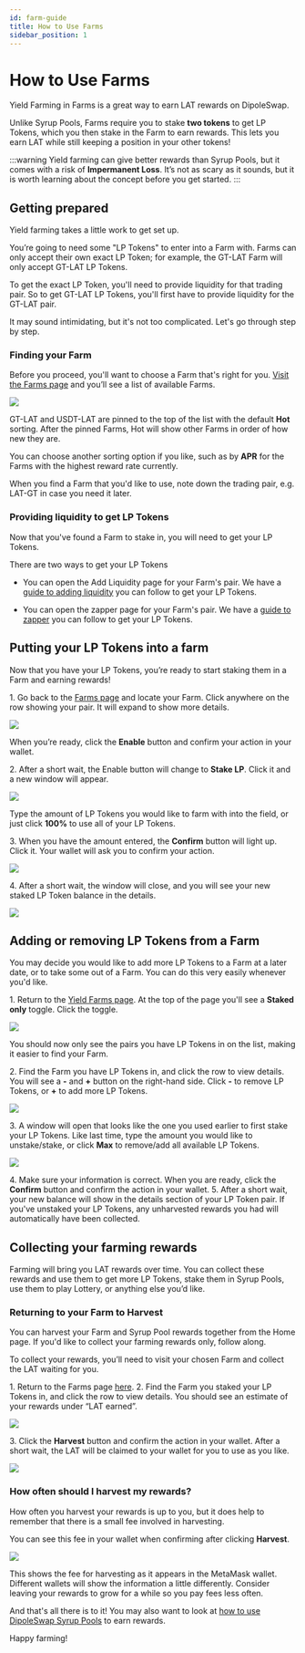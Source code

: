 ```yaml
---
id: farm-guide
title: How to Use Farms
sidebar_position: 1
---
```


# How to Use Farms

Yield Farming in Farms is a great way to earn LAT rewards on DipoleSwap.

Unlike Syrup Pools, Farms require you to stake **two tokens** to get LP Tokens, which you then stake in the Farm to earn rewards. This lets you earn LAT while still keeping a position in your other tokens!

:::warning
Yield farming can give better rewards than Syrup Pools, but it comes with a risk of **Impermanent Loss**. It’s not as scary as it sounds, but it is worth learning about the concept before you get started.
:::

## Getting prepared

Yield farming takes a little work to get set up.

You’re going to need some "LP Tokens" to enter into a Farm with. Farms can only accept their own exact LP Token; for example, the GT-LAT Farm will only accept GT-LAT LP Tokens.

To get the exact LP Token, you'll need to provide liquidity for that trading pair. So to get GT-LAT LP Tokens, you'll first have to provide liquidity for the GT-LAT pair.

It may sound intimidating, but it's not too complicated. Let's go through step by step.

### Finding your Farm

Before you proceed, you'll want to choose a Farm that's right for you. [Visit the Farms page](https://dipoleswap.exchange/farms) and you’ll see a list of available Farms.

![](../../images/farm-list.jpg#center)

GT-LAT and USDT-LAT are pinned to the top of the list with the default **Hot** sorting. After the pinned Farms, Hot will show other Farms in order of how new they are.

You can choose another sorting option if you like, such as by **APR** for the Farms with the highest reward rate currently.

When you find a Farm that you'd like to use, note down the trading pair, e.g. LAT-GT in case you need it later.

### Providing liquidity to get LP Tokens

Now that you've found a Farm to stake in, you will need to get your LP Tokens.

There are two ways to get your LP Tokens

+ You can open the Add Liquidity page for your Farm's pair. We have a [guide to adding liquidity](https://dipolexchange.github.io/docs/products/exchange/liquidity-guide) you can follow to get your LP Tokens.

+ You can open the zapper page for your Farm's pair. We have a [guide to zapper](https://dipolexchange.github.io/docs/products/zapper/zapper-guide) you can follow to get your LP Tokens.

## Putting your LP Tokens into a farm

Now that you have your LP Tokens, you’re ready to start staking them in a Farm and earning rewards!

1\. Go back to the [Farms page](https://dipoleswap.exchange/farms) and locate your Farm. Click anywhere on the row showing your pair. It will expand to show more details.

![](../../images/farm-enable.jpg#center)

When you’re ready, click the **Enable** button and confirm your action in your wallet.

2\. After a short wait, the Enable button will change to **Stake LP**. Click it and a new window will appear.

![](../../images/farm-stake.jpg#center)

Type the amount of LP Tokens you would like to farm with into the field, or just click **100%** to use all of your LP Tokens.

3\. When you have the amount entered, the **Confirm** button will light up. Click it. Your wallet will ask you to confirm your action.

![](../../images/farm-stake-confirm.jpg#center)

4\. After a short wait, the window will close, and you will see your new staked LP Token balance in the details.

![](../../images/farm-staked-detail.jpg#center)

## Adding or removing LP Tokens from a Farm

You may decide you would like to add more LP Tokens to a Farm at a later date, or to take some out of a Farm. You can do this very easily whenever you'd like.

1\. Return to the [Yield Farms page](https://dipoleswap.exchange/farms). At the top of the page you'll see a **Staked only** toggle. Click the toggle.

![](../../images/stake-only.jpg#center)

You should now only see the pairs you have LP Tokens in on the list, making it easier to find your Farm.

2\. Find the Farm you have LP Tokens in, and click the row to view details. You will see a **-** and **+** button on the right-hand side. Click **-** to remove LP Tokens, or **+** to add more LP Tokens.

![](../../images/farm-stake-add-or-remove.jpg#center)

3\. A window will open that looks like the one you used earlier to first stake your LP Tokens. Like last time, type the amount you would like to unstake/stake, or click **Max** to remove/add all available LP Tokens.

![](../../images/farm-unstake-confirm.jpg#center)

4\. Make sure your information is correct. When you are ready, click the **Confirm** button and confirm the action in your wallet.
5\. After a short wait, your new balance will show in the details section of your LP Token pair. If you've unstaked your LP Tokens, any unharvested rewards you had will automatically have been collected.

## Collecting your farming rewards

Farming will bring you LAT rewards over time. You can collect these rewards and use them to get more LP Tokens, stake them in Syrup Pools, use them to play Lottery, or anything else you’d like.

### Returning to your Farm to Harvest

You can harvest your Farm and Syrup Pool rewards together from the Home page. If you'd like to collect your farming rewards only, follow along.

To collect your rewards, you’ll need to visit your chosen Farm and collect the LAT waiting for you.

1\. Return to the Farms page [here](https://dipoleswap.exchange/farms).
2\. Find the Farm you staked your LP Tokens in, and click the row to view details. You should see an estimate of your rewards under “LAT earned”.

![](../../images/farm-harvest.jpg#center)

3\. Click the **Harvest** button and confirm the action in your wallet. After a short wait, the LAT will be claimed to your wallet for you to use as you like.

![](../../images/farm-harvest-confirm.jpg#center)

### How often should I harvest my rewards?

How often you harvest your rewards is up to you, but it does help to remember that there is a small fee involved in harvesting.

You can see this fee in your wallet when confirming after clicking **Harvest**.

![](../../images/farm-fee-detail.jpg#center)

This shows the fee for harvesting as it appears in the MetaMask wallet. Different wallets will show the information a little differently. Consider leaving your rewards to grow for a while so you pay fees less often.

And that's all there is to it! You may also want to look at [how to use DipoleSwap Syrup Pools](https://dipolexchange.github.io/docs/get-started/syrup-pool-guide) to earn rewards.

Happy farming!
